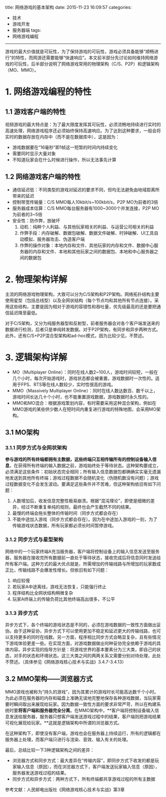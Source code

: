 title: 网络游戏的基本架构
date: 2015-11-23 16:09:57
categories:
- 技术
- 游戏开发
- 服务器端
tags:
- 网络游戏编程
---
游戏的最大价值就是可玩性，为了保持游戏的可玩性，游戏必须具备能够“顺畅进行”的特性，而网游还需要能够“快速响应”。本文前半部分先讨论如何维持网络游戏的可玩性，后半部分说明了网络游戏常用的物理架构（C/S、P2P）和逻辑架构（MO、MMO）。

<!-- more -->

# 1. 网络游戏编程的特性

## 1.1 游戏客户端的特性

视频游戏的最大特点是：为了最大限度发挥其可玩性，必须流畅地持续进行实时的高速处理，网络游戏程序还必须始终保持高速响应。为了达到这种要求，一般会将实时的数据存放在内存中（而不是在数据库中），这是因为：

* 游戏数据要在“16毫秒”即1帧这一短暂的时间内持续变化
* 需要同时显示大量对象
* 不知道玩家会在什么时候进行操作，所以无法事先计算

## 1.2 网络游戏客户端的特性

* 通信延迟低：不同类型的游戏对延迟的要求不同，但均无法避免由地域距离所带来的延迟
* 控制带宽传输量：C/S MMO每人10kbit/s~100kbit/s，P2P MO为前者的3倍
* 服务器成本估算：C/S MMO每台服务器有1000~3000个并发连接，P2P MO为前者的3~5倍
* 安全性：防作弊，放破坏
    1. 动机：纯粹个人利益、与其他玩家相关的利益、与运营公司相关的利益
    2. 作弊手段：内存破解、数据包破解、数据文件破解、时钟破解、UI工具自动模拟、服务器攻击、伪造客户端
    3. 作弊的操作对象：本地内存和文件、其他玩家的内存和文件、数据中心服务器的内存和文件、本地和其他玩家之间的数据包、本地和中心服务器之间的数据包

# 2. 物理架构详解

主流的网络游戏物理架构，大致可以分为C/S架构和P2P架构。网络拓扑结构主要使用星型（包括总线型）以及全网状结构（每个节点均和其他所有节点连接）。采用这些结构，主要是因为相对于游戏的容错性和吞吐量，优先级最高的还是要把通信延迟降至最低。

对于C/S架构，又分为纯服务器型和反射型，前者服务器会对各个客户端发送来的数据进行检测，后者只是单纯转发数据。对于P2P架构，有同步和异步两种方式。此外，还有C/S+P2P混合型架构和ad-hoc模式，因为比较少见，不赘述。

# 3. 逻辑架构详解

* MO（Multiplayer Online）：同时在线人数2~100人，游戏时间较短，一般在几个小时，每次开始游戏时，游戏状态都会被重置，游戏数据时一次性的。适用于FPS、RTS等在线人数较少，实时性很高的游戏。
* MMO（Massively Multiplayer Online）：同时在线人数达数百、数千以上，游戏时间长达几十个小时，也不能重置游戏数据，游戏数据时永久性的。
* MMO和MO混合：根据游戏策划内容，有时需要采用这种混合架构，例如在MMO游戏的某些供少数人在短时间内重复进行游戏的特殊地图，会采用MO架构。

## 3.1 MO架构

### 3.1.1 同步方式与全网状架构

**参与游戏的所有终端都拥有主数据，这些终端只互相传输所有的控制设备输入信息**，在获得所有终端的输入数据之前，游戏始终处于等待状态。这种架构要成立，必须满足这些条件：初始状态完全相同；所有输入信息数据包都确确实实毫无遗漏地发送到其他所有终端；游戏过程数据不会随机变化（伪随机数没有问题）；游戏过程数据变化不会发生波动。要满足这些条件并不苦难，但这种架构依旧有如下问题：

1. 人数增加后，收发信息完整性极易崩溃。根据“混沌理论”，即使是细微的差异，经过不断重复单纯的规则，最终也会产生截然不同的结果。
2. 最慢的终端会拖长整体的传输时间（同步方式都会存在）
3. 不能中途加入游戏（同步方式都会存在）。因为在中途加入游戏的一刻，为了传输游戏状态数据，所有玩家都必须长时间暂停游戏。

### 3.1.2 同步方式与星型架构

网络中的一个玩家终端A充当服务器，客户端将控制设备上的输入信息发送至服务器，服务器在接收完所有数据前一直处于等待状态，接收完成后将信息同时发送给所有客户端。这种方式的最大优点就是，所需增加的传输线路与所增加的玩家数成正比，传输线路不会爆发性增长。但依旧有如下问题：

1. 响应较慢
2. 若玩家A中途离线，游戏无法恢复，只能强行终止
3. 程序结构比全网状结构稍微复杂
4. 玩家A终端上的传输负荷比其他终端高出很多，不公平

### 3.1.3 异步方式

异步方式下，各个终端的游戏状态是不同的，必须在游戏数据的一致性方面做出妥协。由于这种妥协，异步方式下可以使用更加不稳定和延迟更大的传输线路，也可以支持更多的同时在线数。另一方面，程序相比同步方式会略显复杂，且有些情况下游戏体验更差一些。在实现方面，对游戏数据做出何种妥协完全依赖于游戏的具体内容。异步实现的指导方针是：将游戏世界的基本要素分为三大类，即自己的状态，对手的状态和环境状态。这三大类之间的两两关系又需要分别对待处理，此处不赘述。（具体参见《网络游戏核心技术与实战》3.4.7-3.4.13）

## 3.2 MMO架构——浏览器方式

MMO游戏也被称为“持久的游戏”，因为其累计的游戏时长可能高达数千个小时。为此必须在服务器的内存和磁盘上准确无误地完整地保存各种游戏数据，当玩家需要时瞬间取出来展现给玩家。因为数据一致性方面的要求非常严苛，所以在构建系统时要**将客户端和服务器完全分离**。在MMO架构中，**客户端将控制设备输入信息发送给服务器，服务器只想客户端发送游戏过程中的结果，客户端则把游戏结果可视化展现给玩家。**这就是逻辑架构中所谓的浏览器方式。

在这种架构下，即使没有客户端，游戏也会在服务器上持续运行，所有的逻辑都在服务器上处理，而客户端只进行与渲染、音效、输入有关的处理。

最后，总结比较一下3种逻辑架构之间的差异：

* 浏览器方式和同步方式：最大差异在“传输内容”，即同步方式下收发的都是玩家输入信息（原因），而在浏览器方式下，客户端发送玩家输入信息（原因），服务器发送游戏过程的结果。
* 同步方式和异步方式：两种方式下，所有终端都共享游戏过程的所有主数据

参考文献：人民邮电出版社《网络游戏核心技术与实战》第3章
